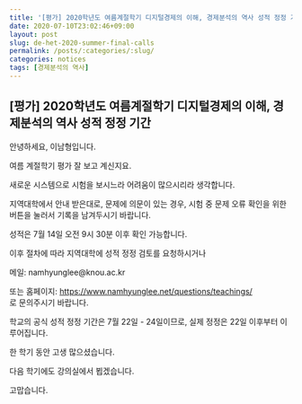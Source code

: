 ```yaml
---
title: '[평가] 2020학년도 여름계절학기 디지털경제의 이해, 경제분석의 역사 성적 정정 기간'
date: 2020-07-10T23:02:46+09:00
layout: post
slug: de-het-2020-summer-final-calls
permalink: /posts/:categories/:slug/
categories: notices
tags: [경제분석의 역사]
---
```

## [평가] 2020학년도 여름계절학기 디지털경제의 이해, 경제분석의 역사 성적 정정 기간

<!-- wp:paragraph -->
<p>안녕하세요, 이남형입니다.</p>
<!-- /wp:paragraph -->

<!-- wp:paragraph -->
<p>여름 계절학기 평가 잘 보고 계신지요.</p>
<!-- /wp:paragraph -->

<!-- wp:paragraph -->
<p>새로운 시스템으로 시험을 보시느라 어려움이 많으시리라 생각합니다.</p>
<!-- /wp:paragraph -->

<!-- wp:paragraph -->
<p>지역대학에서 안내 받은대로, 문제에 의문이 있는 경우, 시험 중 문제 오류 확인을 위한 버튼을 눌러서 기록을 남겨두시기 바랍니다.</p>
<!-- /wp:paragraph -->

<!-- wp:paragraph -->
<p>성적은 7월 14일 오전 9시 30분 이후 확인 가능합니다.</p>
<!-- /wp:paragraph -->

<!-- wp:paragraph -->
<p>이후 절차에 따라 지역대학에 성적 정정 검토를 요청하시거나</p>
<!-- /wp:paragraph -->

<!-- wp:paragraph -->
<p>메일: namhyunglee@knou.ac.kr </p>
<!-- /wp:paragraph -->

<!-- wp:paragraph -->
<p>또는 홈페이지:&nbsp;<a rel="noreferrer noopener" href="https://www.namhyunglee.net/questions/teachings/" target="_blank">https://www.namhyunglee.net/questions/teachings/</a><br>로 문의주시기 바랍니다.</p>
<!-- /wp:paragraph -->

<!-- wp:paragraph -->
<p>학교의 공식 성적 정정 기간은 7월 22일 - 24일이므로, 실제 정정은 22일 이후부터 이루어집니다. </p>
<!-- /wp:paragraph -->

<!-- wp:paragraph -->
<p>한 학기 동안 고생 많으셨습니다.</p>
<!-- /wp:paragraph -->

<!-- wp:paragraph -->
<p>다음 학기에도 강의실에서 뵙겠습니다.</p>
<!-- /wp:paragraph -->

<!-- wp:paragraph -->
<p>고맙습니다.</p>
<!-- /wp:paragraph -->
